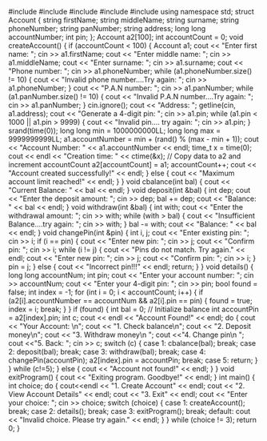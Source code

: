 
 #include<iostream> #include<string> #include<ctime> #include<climits> #include<cstdlib>  using namespace std;  struct Account {     string firstName;     string middleName;     string surname;     string phoneNumber;     string panNumber;     string address;     long long accountNumber;     int pin; };  Account a2[100];  int accountCount = 0;   void createAccount() {     if (accountCount < 100) {         Account a1;         cout << "Enter first name: ";         cin >> a1.firstName;         cout << "Enter middle name: ";         cin >> a1.middleName;         cout << "Enter surname: ";         cin >> a1.surname;         cout << "Phone number: ";         cin >> a1.phoneNumber;         while (a1.phoneNumber.size() != 10) {             cout << "Invalid phone number....Try again: ";             cin >> a1.phoneNumber;         }         cout << "P.A.N number: ";         cin >> a1.panNumber;         while (a1.panNumber.size() != 10) {             cout << "Invalid P.A.N number....Try again: ";             cin >> a1.panNumber;         }         cin.ignore();         cout << "Address: ";         getline(cin, a1.address);         cout << "Generate a 4-digit pin: ";         cin >> a1.pin;         while (a1.pin < 1000 || a1.pin > 9999) {             cout << "Invalid pin.... try again: ";             cin >> a1.pin;         }         srand(time(0));          long long min = 1000000000LL;          long long max = 9999999999LL;          a1.accountNumber = min + (rand() % (max - min + 1));          cout << "Account Number: " << a1.accountNumber << endl;          time_t x = time(0);         cout << endl << "Creation time: " << ctime(&x);                  // Copy data to a2 and increment accountCount         a2[accountCount] = a1;         accountCount++;                  cout << "Account created successfully!" << endl;     } else {         cout << "Maximum account limit reached!" << endl;     } }   void cbalance(int bal) {     cout << "Current Balance: " << bal << endl; }  void deposit(int &bal) {     int dep;     cout << "Enter the deposit amount: ";     cin >> dep;     bal += dep;     cout << "Balance: " << bal << endl; }  void withdraw(int &bal) {     int with;     cout << "Enter the withdrawal amount: ";     cin >> with;     while (with > bal) {         cout << "Insufficient Balance....try again: ";         cin >> with;     }     bal -= with;     cout << "Balance: " << bal << endl; }  void changePin(int &pin) {     int i, j;     cout << "Enter existing pin: ";     cin >> i;     if (i == pin) {         cout << "Enter new pin: ";         cin >> j;         cout << "Confirm pin: ";         cin >> i;         while (i != j) {             cout << "Pins do not match. Try again." << endl;             cout << "Enter new pin: ";             cin >> j;             cout << "Confirm pin: ";             cin >> i;         }         pin = j;     } else {         cout << "Incorrect pin!!!" << endl;         return;     } }  void details() {     long long accountNum;     int pin;     cout << "Enter your account number: ";     cin >> accountNum;     cout << "Enter your 4-digit pin: ";     cin >> pin;      bool found = false;     int index = -1;     for (int i = 0; i < accountCount; i++) {         if (a2[i].accountNumber == accountNum && a2[i].pin == pin) {             found = true;             index = i;             break;         }     }      if (found) {         int bal = 0; // Initialize balance         int accountPin = a2[index].pin;         int c;         cout << endl << "Account Found!" << endl;         do {                          cout << "Your Account: \n";             cout << "1. Check balance\n";             cout << "2. Deposit money\n";             cout << "3. Withdraw money\n ";             cout <<"4. Change pin\n ";             cout <<"5. Back: ";             cin >> c;              switch (c) {                 case 1:                     cbalance(bal);                     break;                 case 2:                     deposit(bal);                     break;                 case 3:                     withdraw(bal);                     break;                 case 4:                     changePin(accountPin);                     a2[index].pin = accountPin;                     break;                 case 5:                     return;             }         } while (c!=5);     } else {         cout << "Account not found!" << endl;     } }   void exitProgram() {     cout << "Exiting program. Goodbye!" << endl; }  int main() {     int choice;     do {         cout<<endl << "1. Create Account" << endl;         cout << "2. View Account Details" << endl;         cout << "3. Exit" << endl;         cout << "Enter your choice: ";         cin >> choice;         switch (choice) {             case 1:                 createAccount();                 break;             case 2:                 details();                 break;             case 3:                 exitProgram();                 break;             default:                 cout << "Invalid choice. Please try again." << endl;         }     } while (choice != 3);     return 0; }
